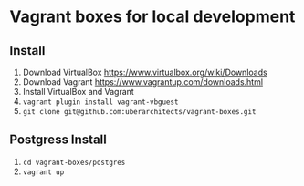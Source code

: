 # Vagrant boxes for local development

## Install
1. Download VirtualBox https://www.virtualbox.org/wiki/Downloads
2. Download Vagrant https://www.vagrantup.com/downloads.html
3. Install VirtualBox and Vagrant
4. `vagrant plugin install vagrant-vbguest`
5. `git clone git@github.com:uberarchitects/vagrant-boxes.git`

## Postgress Install
1. `cd vagrant-boxes/postgres`
2. `vagrant up`
